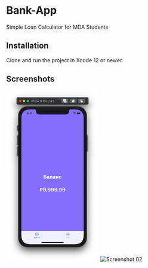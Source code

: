 # Bank-App

Simple Loan Calculator for MDA Students

## Installation

Clone and run the project in Xcode 12 or newer.

## Screenshots

![Screensjot 01](https://github.com/MedvedevSS/Bank-App/blob/main/Bank%20App/Screenshot01.png)
![Screenshot 02](https://github.com/MedvedevSS/Bank-App/blob/main/Bank%20App/Screenshot02.png)
